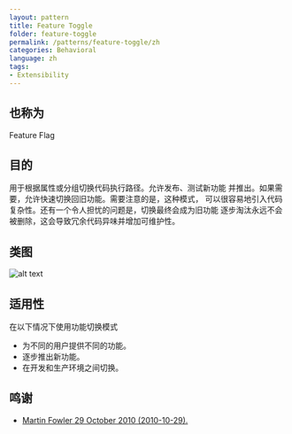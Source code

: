 ```yaml
---
layout: pattern
title: Feature Toggle
folder: feature-toggle
permalink: /patterns/feature-toggle/zh
categories: Behavioral
language: zh
tags:
- Extensibility
---
```


## 也称为
Feature Flag

## 目的
用于根据属性或分组切换代码执行路径。允许发布、测试新功能
并推出。如果需要，允许快速切换回旧功能。需要注意的是，这种模式，
可以很容易地引入代码复杂性。还有一个令人担忧的问题是，切换最终会成为旧功能
逐步淘汰永远不会被删除，这会导致冗余代码异味并增加可维护性。

## 类图
![alt text](./etc/feature-toggle.png "Feature Toggle")

## 适用性
在以下情况下使用功能切换模式
* 为不同的用户提供不同的功能。
* 逐步推出新功能。
* 在开发和生产环境之间切换。

## 鸣谢

* [Martin Fowler 29 October 2010 (2010-10-29).](http://martinfowler.com/bliki/FeatureToggle.html)
